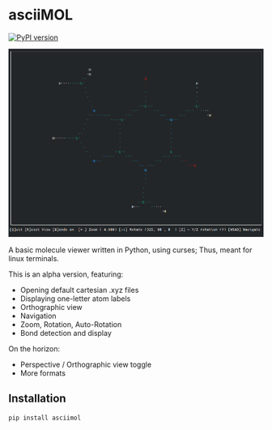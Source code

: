 # asciiMOL

[![PyPI version](https://badge.fury.io/py/asciimol.svg)](https://badge.fury.io/py/asciimol)

![Screenshots](https://raw.githubusercontent.com/dewberryants/asciiMol/master/docs/anim.gif)

A basic molecule viewer written in Python, using curses; Thus, meant for linux terminals.

This is an alpha version, featuring:

* Opening default cartesian .xyz files
* Displaying one-letter atom labels
* Orthographic view
* Navigation
* Zoom, Rotation, Auto-Rotation
* Bond detection and display

On the horizon:
* Perspective / Orthographic view toggle
* More formats

## Installation

```sh
pip install asciimol
```
